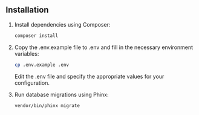 ## Installation

1. Install dependencies using Composer:
   ```bash
   composer install
    ```
2. Copy the .env.example file to .env and fill in the necessary environment variables:

   ```bash
   cp .env.example .env
   ```
   Edit the .env file and specify the appropriate values for your configuration.
3. Run database migrations using Phinx:
   ```bash
   vendor/bin/phinx migrate
    ```